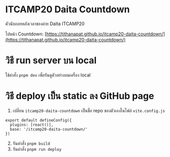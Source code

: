 # ITCAMP20 Daita Countdown

ตัวนับถอยหลังเวลาของค่าย Daita ITCAMP20 

ไปหน้า Countdown: [https://tjthanapat.github.io/itcamp20-daita-countdown/](https://tjthanapat.github.io/itcamp20-daita-countdown/)

# วิธี run server บน local

ใช้คำสั่ง `pnpm dev` เพื่อรันดูตัวอย่างบนเครื่อง local

# วิธี deploy เป็น static ลง GitHub page

1. เปลี่ยน `itcamp20-daita-countdown` เป็นชื่อ repo ของตัวเองในไฟล์ `vite.config.js`
```
export default defineConfig({
  plugins: [react()],
  base: '/itcamp20-daita-countdown/'
})
```
2. รันคำสั่ง `pnpm build`
3. รันคำสั่ง `pnpm run deploy`